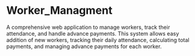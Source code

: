 # Worker_Managment
A comprehensive web application to manage workers, track their attendance, and handle advance payments. This system allows easy addition of new workers, tracking their daily attendance, calculating total payments, and managing advance payments for each worker.
